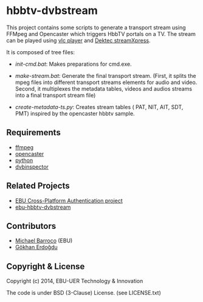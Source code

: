 hbbtv-dvbstream
===============

This project contains some scripts to generate a transport stream using FFMpeg and Opencaster which triggers HbbTV portals on a TV. 
The stream can be played using [vlc player](https://www.videolan.org/) and [Dektec streamXpress](https://www.dektec.com/products/applications/StreamXpress/).

It is composed of tree files:

* *init-cmd.bat*: Makes preparations for cmd.exe.

* *make-stream.bat*: Generate the final transport stream. (First, it splits the mpeg files into different transport streams elements for audio and video. Second, it multiplexes the metadata tables, videos and audios streams into a final transport stream file)

* *create-metadata-ts.py*: Creates stream tables ( PAT, NIT, AIT, SDT, PMT) inspired by the opencaster hbbtv sample.



## Requirements

* [ffmpeg](http://ffmpeg.org)
* [opencaster](http://www.avalpa.com/the-key-values/15-free-software/33-opencaster)
* [python](https://www.python.org)
* [dvbinspector](https://sourceforge.net/projects/dvbinspector/)

## Related Projects

* [EBU Cross-Platform Authentication project](http://tech.ebu.ch/cpa)
* [ebu-hbbtv-dvbstream](https://github.com/ebu/hbbtv-dvbstream)


## Contributors

* [Michael Barroco](https://github.com/barroco) (EBU)
* [Gökhan Erdoğdu](https://github.com/GERD0GDU)


## Copyright & License

Copyright (c) 2014, EBU-UER Technology & Innovation

The code is under BSD (3-Clause) License. (see LICENSE.txt)
